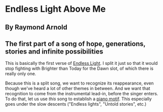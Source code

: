 #  Endless Light Above Me
## By Raymond Arnold
## The first part of a song of hope, generations, stories and infinite possibilities

This is basically the first verse of [Endless
Light](../../Endless_Light/gen/).  I split it just so that it would
stop fighting with Brighter than Today for the Dawn slot, of which
there is really only one.

Because this is a split song, we want to recognize its reappearance,
even though we've heard a lot of other themes in between.  And we want
that recognition to come from the instrumental lead-in, before the
singer enters.  To do that, let us use *this* song to establish a
[piano motif](../../Endless_Light_Around/gen/motif.pdf).
This especially goes under the slow
descents ("Endless lights", "Untold stories", etc.)